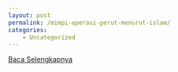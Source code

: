 ```yaml
---
layout: post
permalink: /mimpi-operasi-perut-menurut-islam/
categories:
    - Uncategorized
---
```


[Baca Selengkapnya](/05)